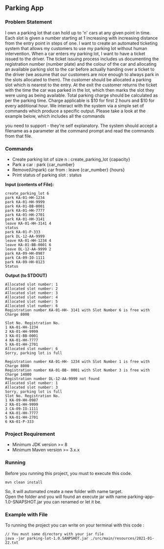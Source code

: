 ## Parking App

### Problem Statement

I own a parking lot that can hold up to 'n' cars at any given point in time. Each slot is given a number starting at 1 increasing with increasing distance from the entry point in steps of one. I want to create an automated ticketing system that allows my customers to use my parking lot without human intervention. When a car enters my parking lot, I want to have a ticket issued to the driver. The ticket issuing process includes us documenting the registration number (number plate) and the colour of the car and allocating an available parking slot to the car before actually handing over a ticket to the driver (we assume that our customers are nice enough to always park in the slots allocated to them). The customer should be allocated a parking slot which is nearest to the entry. At the exit the customer returns the ticket with the time the car was parked in the lot, which then marks the slot they were using as being available. Total parking charge should be calculated as per the parking time. Charge applicable is $10 for first 2 hours and $10 for every additional hour. We interact with the system via a simple set of commands which produce a specific output. Please take a look at the example below, which includes all the commands 
 
you need to support - they're self explanatory. The system should accept a filename as a parameter at the command prompt and read the commands from that file. 

### Commands
* Create parking lot of size n : create_parking_lot {capacity} 
* Park a car : park {car_number} 
* Remove(Unpark) car from : leave {car_number} {hours} 
* Print status of parking slot : status 

**Input (contents of File):** 
```
create_parking_lot 6 
park KA-01-HH-1234 
park KA-01-HH-9999 
park KA-01-BB-0001 
park KA-01-HH-7777 
park KA-01-HH-2701 
park KA-01-HH-3141 
leave KA-01-HH-3141 4 
status 
park KA-01-P-333 
park DL-12-AA-9999 
leave KA-01-HH-1234 4 
leave KA-01-BB-0001 6 
leave DL-12-AA-9999 2 
park KA-09-HH-0987 
park CA-09-IO-1111 
park KA-09-HH-0123 
Status
```

**Output (to STDOUT)**
```$xslt
Allocated slot number: 1 
Allocated slot number: 2 
Allocated slot number: 3 
Allocated slot number: 4 
Allocated slot number: 5 
Allocated slot number: 6 
Registration number KA-01-HH- 3141 with Slot Number 6 is free with Charge 8000 
 
Slot No. Registration No. 
1 KA-01-HH-1234 
2 KA-01-HH-9999 
3 KA-01-BB-0001 
4 KA-01-HH-7777 
5 KA-01-HH-2701 
Allocated slot number: 6 
Sorry, parking lot is full 
 
Registration number KA-01-HH- 1234 with Slot Number 1 is free with Charge 8000 
Registration number KA-01-BB- 0001 with Slot Number 3 is free with Charge 14000 
Registration number DL-12-AA-9999 not found 
Allocated slot number: 1 
Allocated slot number: 3 
Sorry, parking lot is full 
Slot No. Registration No. 
1 KA-09-HH-0987 
2 KA-01-HH-9999 
3 CA-09-IO-1111 
4 KA-01-HH-7777 
5 KA-01-HH-2701 
6 KA-01-P-333 
```

### Project Requirement

* Minimum JDK version >= 8
* Minimum Maven version >= 3.x.x

### Running

Before you running this project, you must to execute this code.

```
mvn clean install
```

So, it will automated create a new folder with name target. <br>
Open the folder and you will found an execute jar with name parking-app-1.0-SNAPSHOT.jar 
you can renamed or let it be.

### Example with File
To running the project you can write on your terminal with this code :
```
// You must same directory with your jar file
java -jar parking-lot-1.0.SANPSHOT.jar ./src/main/resources/2021-01-22.txt
``` 